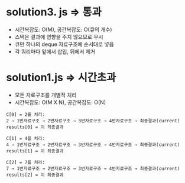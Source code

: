 # solution3. js => 통과

- 시간복잡도: O(M), 공간복잡도: O(큐의 개수)
- 스택은 결과에 영향을 주지 않으므로 무시
- 큐만 하나의 deque 자료구조에 순서대로 넣음
- 각 쿼리마다 앞에서 삽입, 뒤에서 제거

# solution1.js => 시간초과

- 모든 자료구조를 개별적 처리
- 시간복잡도: O(M X N), 공간복잡도: O(N)

```
C[0] = 2를 처리:
2 → 1번자료구조 → 2번자료구조 → 3번자료구조 → 4번자료구조 → 최종결과(current)
results[0] = 이 최종결과

C[1] = 4를 처리:
4 → 1번자료구조 → 2번자료구조 → 3번자료구조 → 4번자료구조 → 최종결과(current)
results[1] = 이 최종결과

C[2] = 7를 처리:
7 → 1번자료구조 → 2번자료구조 → 3번자료구조 → 4번자료구조 → 최종결과(current)
results[2] = 이 최종결과
```

